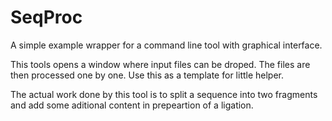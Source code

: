 # SeqProc
A simple example wrapper for a command line tool with graphical interface.

This tools opens a window where input files can be droped. The files are then processed one by one. Use this as a template for little helper.

The actual work done by this tool is to split a sequence into two fragments and add some aditional content in prepeartion of a ligation.
